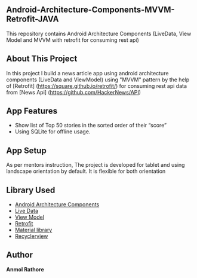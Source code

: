 ## Android-Architecture-Components-MVVM-Retrofit-JAVA
This repository contains Android Architecture Components (LiveData, View Model and MVVM with retrofit for 
consuming rest api) 


## About This Project

In this project I build a news article app using android architecture components (LiveData and ViewModel) using 
"MVVM" pattern by the help of [Retrofit] (https://square.github.io/retrofit/) for consuming rest api data 
from [News Api] (https://github.com/HackerNews/API)


## App Features
* Show list of Top 50 stories in the sorted order of their “score”
* Using SQLite for offline usage.


## App Setup 
As per mentors instruction, The project is developed for tablet and using landscape orientation by default. 
It is flexible for both orientation


## Library Used
* [Android Architecture Components](https://developer.android.com/topic/libraries/architecture/)
* [Live Data](https://developer.android.com/topic/libraries/architecture/livedata)
* [View Model](https://developer.android.com/topic/libraries/architecture/viewmodel)
* [Retrofit](https://square.github.io/retrofit/)
* [Material library](https://material.io/develop/android)
* [Recyclerview](https://developer.android.com/guide/topics/ui/layout/recyclerview)


## Author
**Anmol Rathore** 

